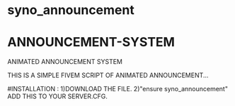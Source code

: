 # syno_announcement
# ANNOUNCEMENT-SYSTEM
ANIMATED ANNOUNCEMENT SYSTEM 


THIS IS A SIMPLE FIVEM SCRIPT OF ANIMATED ANNOUNCEMENT...

#INSTALLATION :
  1)DOWNLOAD THE FILE.
  2)"ensure syno_announcement" ADD THIS TO YOUR SERVER.CFG. 
